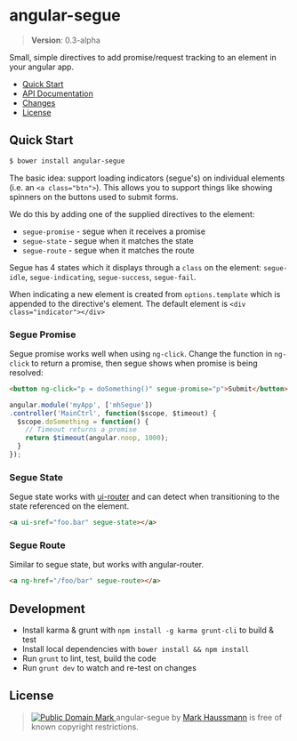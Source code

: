 angular-segue
=============

> **Version**: 0.3-alpha

Small, simple directives to add promise/request tracking to an element in your angular app.

* [Quick Start](#quick-start)
* [API Documentation](#api-documentation)
* [Changes](https://github.com/mhssmnn/angular-blink/tree/master/CHANGELOG.md)
* [License](#license)

## Quick Start

```sh
$ bower install angular-segue
```

The basic idea: support loading indicators (segue's) on individual elements (i.e. an `<a class="btn">`). This allows you to support things like showing spinners on the buttons used to submit forms.

We do this by adding one of the supplied directives to the element:

* `segue-promise` - segue when it receives a promise
* `segue-state` - segue when it matches the state
* `segue-route` - segue when it matches the route

Segue has 4 states which it displays through a `class` on the element: `segue-idle`, `segue-indicating`, `segue-success`, `segue-fail`.

When indicating a new element is created from `options.template` which is appended to the directive's element. The default element is `<div class="indicator"></div>`

### Segue Promise

Segue promise works well when using `ng-click`. Change the function in `ng-click` to return a promise, then segue shows when promise is being resolved:

```html
<button ng-click="p = doSomething()" segue-promise="p">Submit</button>
```
```js
angular.module('myApp', ['mhSegue'])
.controller('MainCtrl', function($scope, $timeout) {
  $scope.doSomething = function() {
    // Timeout returns a promise
    return $timeout(angular.noop, 1000);
  }
});
```

### Segue State

Segue state works with [ui-router](https://github.com/angular-ui/ui-router) and can detect when transitioning to the state referenced on the element.

```html
<a ui-sref="foo.bar" segue-state></a>
```

### Segue Route

Similar to segue state, but works with angular-router.

```html
<a ng-href="/foo/bar" segue-route></a>
```


## Development

* Install karma & grunt with `npm install -g karma grunt-cli` to build & test
* Install local dependencies with `bower install && npm install`
* Run `grunt` to lint, test, build the code
* Run `grunt dev` to watch and re-test on changes

## <a id="license"></a>License

> <a rel="license" href="http://creativecommons.org/publicdomain/mark/1.0/"> <img src="http://i.creativecommons.org/p/mark/1.0/80x15.png" style="border-style: none;" alt="Public Domain Mark" /> </a> <span property="dct:title">angular-segue</span> by <a href="https://github.com/mhssmnn" rel="dct:creator"><span property="dct:title">Mark Haussmann</span></a> is free of known copyright restrictions.
